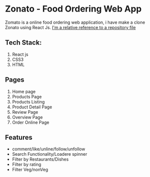 # Zonato -  Food Ordering Web App  
Zomato is a online food ordering web  application, i have make a clone Zonato  using React Js.
[I'm a relative reference to a repository file](../blob/master/LICENSE)
## Tech Stack:
1. React js
2. CSS3
3. HTML
## Pages
1. Home page
2. Products Page
3. Products Listing
4. Product Detail Page
5. Review Page
6. Overview Page
7. Order Online Page
## Features
+ comment/like/unline/follow/unfollow
+ Search Functionality/Loadere spinner
+ Filter by Restaurants/Dishes
+ Filter by rating
+ Filter Veg/nonVeg



